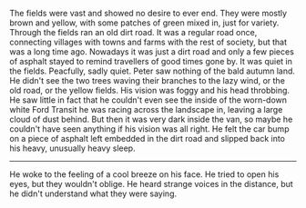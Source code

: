 The fields were vast and showed no desire to ever end. They were mostly brown and yellow, with some patches of green mixed in, just for variety.
Through the fields ran an old dirt road. It was a regular road once, connecting villages with towns and farms with the rest of society, but that was a long time ago. Nowadays it was just a dirt road and only a few pieces of asphalt stayed to remind travellers of good times gone by.
It was quiet in the fields. Peacfully, sadly quiet.
Peter saw nothing of the bald autumn land. He didn't see the two trees waving their branches to the lazy wind, or the old road, or the yellow fields. His vision was foggy and his head throbbing. He saw little in fact that he couldn't even see the inside of the worn-down white Ford Transit he was racing across the landscape in, leaving a large cloud of dust behind. But then it was very dark inside the van, so maybe he couldn't have seen anything if his vision was all right.
He felt the car bump on a piece of asphalt left embedded in the dirt road and slipped back into his heavy, unusually heavy sleep.

-----

He woke to the feeling of a cool breeze on his face. He tried to open his eyes, but they wouldn't oblige. He heard strange voices in the distance, but he didn't understand what they were saying. 
